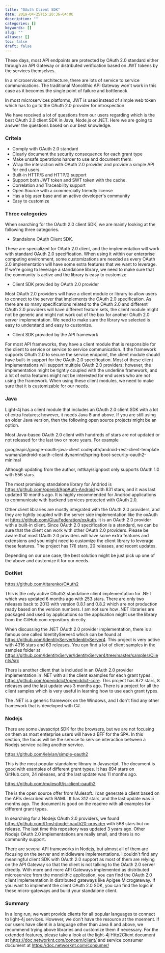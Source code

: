 ```yaml
---
title: "OAuth Client SDK"
date: 2019-04-25T15:20:36-04:00
description: ""
categories: []
keywords: []
slug: ""
aliases: []
toc: false
draft: false
---
```


These days, most API endpoints are protected by OAuth 2.0 standard either through an API Gateway or distributed verification based on JWT tokens by the services themselves. 

In a microservices architecture, there are lots of service to service communications. The traditional Monolithic API Gateway won't work in this case as it becomes the single point of failure and bottleneck. 

In most microservices platforms, JWT is used instead of simple web token which has to go to the OAuth 2.0 provider for introspection. 

We have received a lot of questions from our users regarding which is the best OAuth 2.0 client SDK in Java, Node.js or .NET. Here we are going to answer the questions based on our best knowledge. 

### Criteia

* Comply with OAuth 2.0 standard 
* Clearly document the security consequence for each grant type
* Make unsafe operations harder to use and document them.
* Wrap the interaction with OAuth 2.0 provider and provide a simple API for end users.
* Built-in HTTP/S and HTTP/2 support
* Support both JWT token and SWT token with the cache.
* Correlation and Traceability support
* Open Source with a commercially friendly license
* Has a big user base and an active developer's community
* Easy to customize


### Three categories

When searching for the OAuth 2.0 client SDK, we are mainly looking at the following three categories. 

* Standalone OAuth Client SDK. 

These are specialized for OAuth 2.0 client, and the implementation will work with standard OAuth 2.0 specification. When using it within our enterprise computing environment, some customizations are needed as every OAuth 2.0 implementation will have some extra features that we want to leverage. If we're going to leverage a standalone library, we need to make sure that the community is active and the library is easy to customize. 

* Client SDK provided by OAuth 2.0 provider

Most OAuth 2.0 providers will have a client module or library to allow users to connect to the server that implements the OAuth 2.0 specification. As there are so many specifications related to the OAuth 2.0 and different OAuth 2.0 providers will have different feature sets, the client module might not be generic and might not work out of the box for another OAuth 2.0 server implementation. We need to make sure the library we selected is easy to understand and easy to customize. 

* Client SDK provided by the API framework

For most API frameworks, they have a client module that is responsible for the client to service or service to service communication. If the framework supports OAuth 2.0 to secure the service endpoint, the client module should have built-in support for the OAuth 2.0 specification. Most of these client implementations will support multiple OAuth 2.0 providers; however, the implementation might be tightly coupled with the underline framework, and a lot of extra features might not be interested for end users who are not using the framework. When using these client modules, we need to make sure that it is customizable for our needs. 


### Java

Light-4j has a client module that includes an OAuth 2.0 client SDK with a lot of extra features; however, it needs Java 8 and above. If you are still using an older Java version, then the following open source projects might be an option. 

Most Java-based OAuth 2.0 client with hundreds of stars are not updated or not released for the last two or more years. For example

googleapis/google-oauth-java-client
codepath/android-rest-client-template
wuman/android-oauth-client
dynamind/spring-boot-security-oauth2-minimal

Although updating from the author, mttkay/signpost only supports OAuth 1.0 with 556 stars. 


The most promising standalone library for Andriod is https://github.com/openid/AppAuth-Android with 831 stars, and it was last updated 10 months ago. It is highly recommended for Andriod applications to communicate with backend services protected with OAuth 2.0. 

Other client libraries are mostly integrated with the OAuth 2.0 providers, and they are tightly coupled with the server side implementation like the oxAuth at https://github.com/GluuFederation/oxAuth.  It is an OAuth 2.0 provider with a built-in client. Since OAuth 2.0 specification is a standard, we can be sure that the client can work with other OAuth 2.0 providers. Please be aware that most OAuth 2.0 providers will have some extra features and extensions and you might need to customize the client library to leverage these features. The project has 176 stars, 20 releases, and recent updates. 

Depending on our use case, the best solution might be just pick up one of the above and customize it for our needs. 

### DotNet

https://github.com/titarenko/OAuth2

This is the only active OAuth2 standalone client implementation for .NET which was updated 6 months ago with 253 stars. There are only two releases back to 2013 with version 0.8.1 and 0.8.2 which are not production ready based on the version numbers. I am not sure how .NET libraries are packaged and used by applications so the application might use the library from the GitHub.com repository directly.

When discussing the .NET OAuth 2.0 provider implementation, there is a famous one called IdentityServer4 which can be found at https://github.com/IdentityServer/IdentityServer4. This project is very active with 4316 stars and 63 releases. You can find a lot of client samples in the samples folder at https://github.com/IdentityServer/IdentityServer4/tree/master/samples/Clients/src

There is another client that is included in an OAuth 2.0 provider implementation in .NET with all the client examples for each grant types.  https://github.com/openiddict/openiddict-core. This project has 872 stars, 8 releases and the last update was 3 months ago. There is a project for all the client samples which is very useful in learning how to use each grant types. 

The .NET is a generic framework on the Windows, and I don't find any other framework that is developed with C#. 


### Nodejs

There are some Javascript SDK for the browsers, but we are not focusing on them as most enterprise users will have a BFF for the SPA. In this section, the focus will be the service to service interaction between a Nodejs service calling another service. 

https://github.com/lelylan/simple-oauth2

This is the most popular standalone library in Javascript. The document is good with examples of different grant types. It has 894 stars on GitHub.com, 24 releases, and the last update was 11 months ago. 


https://github.com/mulesoft/js-client-oauth2

The is the open source offer from Mulesoft. I can generate a client based on the APIs described with RAML. It has 312 stars, and the last update was 5 months ago. The document is good on the readme with all examples for different grant types. 

In searching for a Nodejs OAuth 2.0 providers, we found https://github.com/t1msh/node-oauth20-provider with 568 stars but no release. The last time this repository was updated 3 years ago. Other Nodejs OAuth 2.0 implementations are really small, and there is no community support. 

There are several API frameworks in Nodejs, but almost all of them are focusing on the server and middleware implementations. I couldn't find any meaningful client SDK with OAuth 2.0 support as most of them are relying on the API Gateway so that the client is not talking to the OAuth 2.0 server directly. With more and more API Gateways implemented as distributed microservice from the monolithic application, you can find the OAuth 2.0 client implementation in distributed gateways like Apigee Microgateway. If you want to implement the client OAuth 2.0 SDK, you can find the logic in these micro-gateways and build your standalone client. 

### Summary

In a long run, we want provide clients for all popular languages to connect to light-4j services. However, we don't have the resource at the moement. If our users have client in a language other than Java 8 and above, we recommend trying above libraries and customize them if necessary. For the extended features, please take a look at the light-4j Http2Client document at https://doc.networknt.com/concern/client/ and service consumer document at https://doc.networknt.com/consumer/

